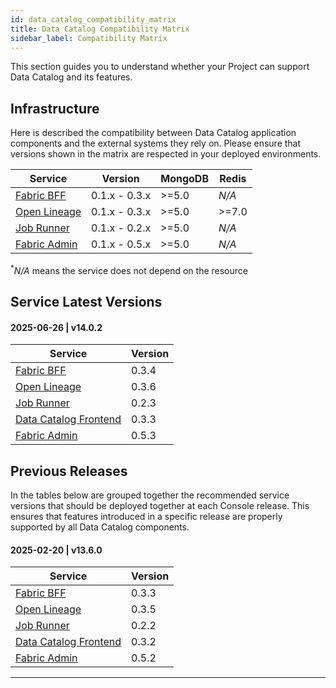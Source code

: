 ```yaml
---
id: data_catalog_compatibility_matrix
title: Data Catalog Compatibility Matrix
sidebar_label: Compatibility Matrix
---
```


This section guides you to understand whether your Project can support Data Catalog and its features.

## Infrastructure

Here is described the compatibility between Data Catalog application components and the external systems they rely on.
Please ensure that versions shown in the matrix are respected in your deployed environments.


| Service                                                     | Version       | MongoDB | Redis  |
|-------------------------------------------------------------|---------------|---------|--------|
| [Fabric BFF](/data_catalog/data_catalog_fabric_bff.mdx)     | 0.1.x - 0.3.x | \>=5.0  | _N/A_  |
| [Open Lineage](/data_catalog/data_catalog_open_lineage.mdx) | 0.1.x - 0.3.x | \>=5.0  | \>=7.0 |
| [Job Runner](/data_catalog/data_catalog_job_runner.mdx)     | 0.1.x - 0.2.x | \>=5.0  | _N/A_  |
| [Fabric Admin](/data_catalog/database_setup.mdx)            | 0.1.x - 0.5.x | \>=5.0  | _N/A_  |
<p><sup>*</sup><em>N/A</em> means the service does not depend on the resource</p>

## Service Latest Versions

#### 2025-06-26 | v14.0.2

| Service                                                      | Version |
|--------------------------------------------------------------|---------|
| [Fabric BFF](/data_catalog/data_catalog_fabric_bff.mdx)      | 0.3.4   |
| [Open Lineage](/data_catalog/data_catalog_open_lineage.mdx)  | 0.3.6   |
| [Job Runner](/data_catalog/data_catalog_job_runner.mdx)      | 0.2.3   |
| [Data Catalog Frontend](/data_catalog/frontend/overview.mdx) | 0.3.3   |
| [Fabric Admin](/data_catalog/database_setup.mdx)             | 0.5.3   |

## Previous Releases

In the tables below are grouped together the recommended service versions that
should be deployed together at each Console release. This ensures that
features introduced in a specific release are properly supported by all
Data Catalog components.

#### 2025-02-20 | v13.6.0

| Service                                                      | Version |
|--------------------------------------------------------------|---------|
| [Fabric BFF](/data_catalog/data_catalog_fabric_bff.mdx)      | 0.3.3   |
| [Open Lineage](/data_catalog/data_catalog_open_lineage.mdx)  | 0.3.5   |
| [Job Runner](/data_catalog/data_catalog_job_runner.mdx)      | 0.2.2   |
| [Data Catalog Frontend](/data_catalog/frontend/overview.mdx) | 0.3.2   |
| [Fabric Admin](/data_catalog/database_setup.mdx)             | 0.5.2   |

---